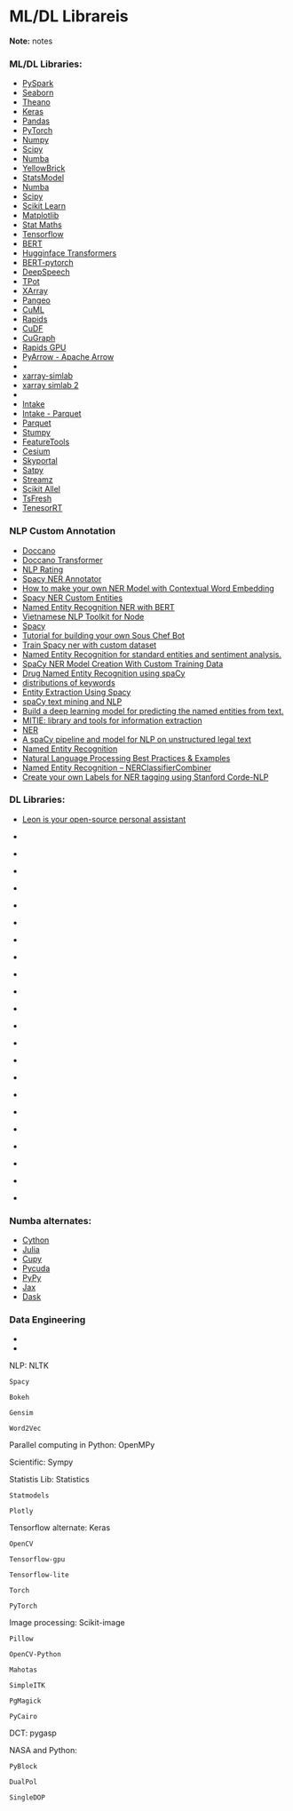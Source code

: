 # ML/DL Librareis

**Note:** notes


### ML/DL Libraries:

* [PySpark](https://github.com/apache/spark/tree/master/python/pyspark)
* [Seaborn](https://github.com/mwaskom/seaborn)
* [Theano](https://github.com/Theano/Theano)
* [Keras](https://github.com/keras-team/keras)
* [Pandas](https://github.com/pandas-dev/pandas)
* [PyTorch](https://github.com/pytorch/pytorch)
* [Numpy](https://github.com/numpy/numpy)
* [Scipy](https://github.com/scipy/scipy)
* [Numba](https://github.com/numba/numba)
* [YellowBrick](https://github.com/districtdatalabs/yellowbrick)
* [StatsModel](https://github.com/statsmodels/statsmodels/)
* [Numba](https://github.com/numba/numba)
* [Scipy](https://github.com/scipy/scipy)
* [Scikit Learn](https://github.com/scikit-learn/scikit-learn)
* [Matplotlib](https://github.com/matplotlib/matplotlib)
* [Stat Maths](https://github.com/tirthajyoti/Stats-Maths-with-Python)
* [Tensorflow](https://github.com/tensorflow/tensorflow)
* [BERT](https://github.com/google-research/bert)
* [Hugginface Transformers](https://github.com/huggingface/transformers)
* [BERT-pytorch](https://github.com/codertimo/BERT-pytorch)
* [DeepSpeech](https://github.com/mozilla/DeepSpeech)
* [TPot](https://github.com/EpistasisLab/tpot)
* [XArray](https://github.com/pydata/xarray)
* [Pangeo](https://github.com/pangeo-data/pangeo)
* [CuML](https://github.com/rapidsai/cuml)
* [Rapids](https://rapids.ai/)
* [CuDF](https://github.com/rapidsai/cudf)
* [CuGraph](https://github.com/rapidsai/cugraph)
* [Rapids GPU](https://devblogs.nvidia.com/gpu-accelerated-analytics-rapids/)
* [PyArrow - Apache Arrow](https://arrow.apache.org/docs/python/csv.html)
* [](https://github.com/pydata/xarray)
* [xarray-simlab](https://xarray-simlab.readthedocs.io/en/latest/)
* [xarray simlab 2](https://github.com/benbovy/xarray-simlab)
* [](https://github.com/holoviz/datashader)
* [Intake](https://github.com/intake/intake)
* [Intake - Parquet](https://github.com/intake/intake-parquet)
* [Parquet](https://github.com/jcrobak/parquet-python)
* [Stumpy](https://github.com/TDAmeritrade/stumpy)
* [FeatureTools](https://github.com/FeatureLabs/featuretools)
* [Cesium](https://github.com/cesium-ml/cesium)
* [Skyportal](https://github.com/skyportal/skyportal)
* [Satpy](https://github.com/pytroll/satpy)
* [Streamz](https://github.com/python-streamz/streamz)
* [Scikit Allel](https://github.com/cggh/scikit-allel)
* [TsFresh](https://github.com/blue-yonder/tsfresh)
* [TenesorRT](https://docs.nvidia.com/deeplearning/sdk/tensorrt-sample-support-guide/index.html#samples)




### NLP Custom Annotation

* [Doccano](https://github.com/doccano/doccano)
* [Doccano Transformer](https://github.com/doccano/doccano-transformer)
* [NLP Rating](https://github.com/Ismail-therap/NLP-rating-customer-review)
* [Spacy NER Annotator](https://github.com/ManivannanMurugavel/spacy-ner-annotator)
* [How to make your own NER Model with Contextual Word Embedding](https://medium.com/saarthi-ai/how-to-make-your-own-ner-model-with-contexual-word-embeddings-5086276e04a0)
* [Spacy NER Custom Entities](https://gist.github.com/kaustumbh7/6dc0b909dbdfea4ae2428fb77e18273f)
* [Named Entity Recognition NER with BERT](https://towardsdatascience.com/named-entity-recognition-ner-with-bert-in-spark-nlp-874df20d1d77)
* [Vietnamese NLP Toolkit for Node](https://github.com/vunb/vntk)
* [Spacy](https://github.com/ConflictingTheories/spacy_ws)
* [Tutorial for building your own Sous Chef Bot](https://github.com/mvielkind/sous-chef-bot)
* [Train Spacy ner with custom dataset](https://github.com/ManivannanMurugavel/spacy-ner-annotator)
* [Named Entity Recognition for standard entities and sentiment analysis. ](https://github.com/rickeydas/corespace-ner)
* [SpaCy NER Model Creation With Custom Training Data](https://github.com/kayasanoori/Spacy_NER)
* [Drug Named Entity Recognition using spaCy](https://github.com/hurcy/drug_ner)
* [distributions of keywords](https://github.com/fabriziomiano/VocabularyAnalyzer)
* [Entity Extraction Using Spacy](https://github.com/niraj1234567890/entity_extraction_spaCy)
* [spaCy text mining and NLP](https://github.com/SCK22/TextMining)
* [Build a deep learning model for predicting the named entities from text.](https://github.com/floydhub/named-entity-recognition-template)
* [MITIE: library and tools for information extraction](https://github.com/mit-nlp/MITIE)
* [NER](https://github.com/NervanaSystems/nlp-architect/blob/master/tutorials/ner/ner_demo.ipynb)
* [A spaCy pipeline and model for NLP on unstructured legal text](https://github.com/ICLRandD/Blackstone)
* [Named Entity Recognition](https://github.com/deepmipt/ner)
* [Natural Language Processing Best Practices & Examples](https://github.com/microsoft/nlp-recipes)
* [Named Entity Recognition – NERClassifierCombiner](https://stanfordnlp.github.io/CoreNLP/ner.html)
* [Create your own Labels for NER tagging using Stanford Corde-NLP](https://github.com/mridultuteja/Custom-Labelled-NER-tagger)



### DL Libraries:

* [Leon is your open-source personal assistant](https://github.com/leon-ai/leon)

* [](https://github.com/Picovoice/speech-to-text-benchmark)

* [](https://github.com/robmsmt/KerasDeepSpeech)

* [](https://github.com/MainRo/deepspeech-server)

* [](https://github.com/mozilla/DeepSpeech-examples)

* [](https://github.com/rolczynski/Automatic-Speech-Recognition)

* [](https://github.com/asticode/go-astideepspeech)

* [](https://github.com/jinserk/pytorch-asr)

* [](https://github.com/mozilla/DSAlign)

* [](https://github.com/daanzu/deepspeech-websocket-server)

* [](https://github.com/MyrtleSoftware/deepspeech)

* [](https://github.com/silenterus/deepspeech-cleaner)

* [](https://github.com/reith/deepspeech-playground)

* [](https://github.com/thecodrr/vspeech)

* [](https://github.com/thecodrr/vave)

* [](https://github.com/utunga/DeepSpeech)

* [](https://www.satishchandragupta.com/tech/python-speech-to-text-asr-transcriber-with-mozilla-deepspeech.html)

* [](https://github.com/thecodrr/vave)

* [](https://github.com/noahchalifour/baidu-deepspeech2)

* [](https://github.com/hauptdigital/deepspeech-notes)

* [](https://github.com/crazymidnight/speech-recognition)

* [](https://github.com/ynop/deepspeech-german)

* [](https://github.com/MainRo/deepspeech-server)


    
### Numba alternates:
* [Cython](https://github.com/cython/cython)
* [Julia](https://github.com/JuliaLang/julia)
* [Cupy](https://github.com/cupy/cupy)
* [Pycuda](https://github.com/inducer/pycuda)
* [PyPy]()
* [Jax](https://github.com/google/jax)
* [Dask](https://github.com/dask/dask)

### Data Engineering
* [](https://medium.com/the-prefect-blog/the-prefect-hybrid-model-1b70c7fd296)	
* [](https://github.com/PrefectHQ/prefect)
	
	
NLP:
	NLTK
	
	Spacy
	
	Bokeh
	
	Gensim
	
	Word2Vec

Parallel computing in Python:
	OpenMPy

Scientific:
	Sympy
	
Statistis Lib:
	Statistics
	
	Statmodels
	
	Plotly

Tensorflow alternate:
	Keras
	
	OpenCV
	
	Tensorflow-gpu
	
	Tensorflow-lite
	
	Torch
	
	PyTorch

Image processing:
	Scikit-image
	
	Pillow
	
	OpenCV-Python
	
	Mahotas
	
	SimpleITK
	
	PgMagick
	
	PyCairo

DCT:
	pygasp
	
	
NASA and Python:
	
	PyBlock
	
	DualPol
	
	SingleDOP
	